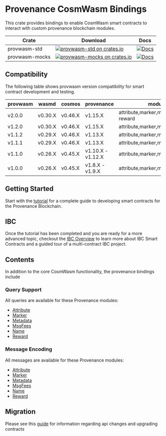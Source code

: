# Provenance CosmWasm Bindings

This crate provides bindings to enable CosmWasm smart contracts to interact with custom provenance
blockchain modules.

| Crate          | Download                                                                                                                      | Docs                                                                                |
|----------------|-------------------------------------------------------------------------------------------------------------------------------|-------------------------------------------------------------------------------------|
| provwasm-std   | [![provwasm-std on crates.io](https://img.shields.io/crates/v/provwasm-std.svg)](https://crates.io/crates/provwasm-std)       | [![Docs](https://docs.rs/provwasm-std/badge.svg)](https://docs.rs/provwasm-std)     |
| provwasm-mocks | [![provwasm-mocks on crates.io](https://img.shields.io/crates/v/provwasm-mocks.svg)](https://crates.io/crates/provwasm-mocks) | [![Docs](https://docs.rs/provwasm-mocks/badge.svg)](https://docs.rs/provwasm-mocks) |

## Compatibility

The following table shows provwasm version compatibility for smart contract development and testing.

| provwasm | wasmd   | cosmos  | provenance        | module support                                 |
|----------|---------|---------|-------------------|------------------------------------------------|
| v2.0.0   | v0.30.X | v0.46.X | v1.15.X           | attribute,marker,metadata,msgfees,name, reward |
| v1.2.0   | v0.30.X | v0.46.X | v1.15.X           | attribute,marker,metadata,msgfees,name         |
| v1.1.2   | v0.29.X | v0.46.X | v1.13.X           | attribute,marker,metadata,msgfees,name         |
| v1.1.1   | v0.29.X | v0.46.X | v1.13.X           | attribute,marker,metadata,msgfees,name         |
| v1.1.0   | v0.26.X | v0.45.X | v1.10.X - v1.12.X | attribute,marker,metadata,msgfees,name         |
| v1.0.0   | v0.26.X | v0.45.X | v1.8.X - v1.9.X   | attribute,marker,metadata,name                 |

## Getting Started

Start with the [tutorial](docs/tutorial/01-overview.md) for a complete guide to developing smart
contracts for the Provenance Blockchain.

## IBC

Once the tutorial has been completed and you are ready for a more advanced topic, checkout the
[IBC Overview](contracts/ibc/README.md) to learn more about IBC Smart Contracts and a guided tour of a multi-contract IBC project.

## Contents

In addition to the core CosmWasm functionality, the provenance bindings include

### Query Support

All queries are available for these Provenance modules:
- [Attribute](./packages/provwasm-std/src/types/provenance/attribute)
- [Marker](./packages/provwasm-std/src/types/provenance/marker)
- [Metadata](./packages/provwasm-std/src/types/provenance/metadata)
- [MsgFees](./packages/provwasm-std/src/types/provenance/msgfees)
- [Name](./packages/provwasm-std/src/types/provenance/name)
- [Reward](./packages/provwasm-std/src/types/provenance/reward)

### Message Encoding

All messages are available for these Provenance modules:
- [Attribute](./packages/provwasm-std/src/types/provenance/attribute)
- [Marker](./packages/provwasm-std/src/types/provenance/marker)
- [Metadata](./packages/provwasm-std/src/types/provenance/metadata)
- [MsgFees](./packages/provwasm-std/src/types/provenance/msgfees)
- [Name](./packages/provwasm-std/src/types/provenance/name)
- [Reward](./packages/provwasm-std/src/types/provenance/reward)

## Migration
Please see this [guide](./MIGRATION.md) for information regarding api changes and upgrading contracts